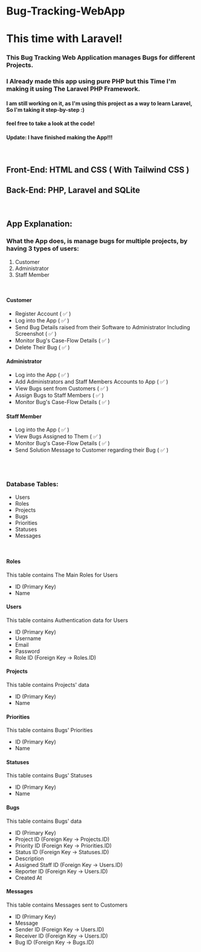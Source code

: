 # Bug-Tracking-WebApp
# This time with Laravel!


### This Bug Tracking Web Application manages Bugs for different Projects.
### I Already made this app using pure PHP but this Time I'm making it using The Laravel PHP Framework.
#### I am still working on it, as I'm using this project as a way to learn Laravel, So I'm taking it step-by-step :) 
#### feel free to take a look at the code!
#### Update: I have finished making the App!!!

<br>

## Front-End: HTML and CSS ( With Tailwind CSS )
## Back-End: PHP, Laravel and SQLite

<br>

## App Explanation:

### What the App does, is manage bugs for multiple projects, by having 3 types of users:
<ol>
    <li>Customer</li>
    <li>Administrator</li>
    <li>Staff Member</li>
</ol>

<br>

#### Customer
<ul>
	<li>Register Account ( ✅ )</li>
	<li>Log into the App ( ✅ )</li>
	<li>Send Bug Details raised from their Software to Administrator Including Screenshot ( ✅ )</li>
	<li>Monitor Bug's Case-Flow Details ( ✅ )</li>
	<li>Delete Their Bug ( ✅ )</li>
</ul>

#### Administrator
<ul>
	<li>Log into the App ( ✅ )</li>
	<li>Add Administrators and Staff Members Accounts to App ( ✅ )</li>
	<li>View Bugs sent from Customers ( ✅ )</li>
	<li>Assign Bugs to Staff Members ( ✅ )</li>
	<li>Monitor Bug's Case-Flow Details ( ✅ )</li>
</ul>

#### Staff Member
<ul>
	<li>Log into the App ( ✅ )</li>
	<li>View Bugs Assigned to Them ( ✅ )</li>
	<li>Monitor Bug's Case-Flow Details ( ✅ )</li>
	<li>Send Solution Message to Customer regarding their Bug ( ✅ )</li>
</ul>

<br>
<br>

### Database Tables:
<ul>
	<li>Users</li>
	<li>Roles</li>
	<li>Projects</li>
	<li>Bugs</li>
	<li>Priorities</li>
	<li>Statuses</li>
	<li>Messages</li>
</ul>

<br>

#### Roles
This table contains The Main Roles for Users
<ul>
	<li>ID (Primary Key)</li>
	<li>Name</li>
</ul>

#### Users
This table contains Authentication data for Users
<ul>
	<li>ID (Primary Key)</li>
	<li>Username</li>
	<li>Email</li>
	<li>Password</li>
	<li>Role ID (Foreign Key -> Roles.ID)</li>
</ul>

#### Projects
This table contains Projects' data
<ul>
	<li>ID (Primary Key)</li>
	<li>Name</li>
</ul>

#### Priorities
This table contains Bugs' Priorities
<ul>
	<li>ID (Primary Key)</li>
	<li>Name</li>
</ul>

#### Statuses
This table contains Bugs' Statuses
<ul>
	<li>ID (Primary Key)</li>
	<li>Name</li>
</ul>

#### Bugs
This table contains Bugs' data
<ul>
	<li>ID (Primary Key)</li>
	<li>Project ID (Foreign Key -> Projects.ID)</li>
	<li>Priority ID (Foreign Key -> Priorities.ID)</li>
	<li>Status ID (Foreign Key -> Statuses.ID)</li>
	<li>Description</li>
	<li>Assigned Staff ID (Foreign Key -> Users.ID)</li>
	<li>Reporter ID (Foreign Key -> Users.ID)</li>
	<li>Created At</li>
</ul>

#### Messages
This table contains Messages sent to Customers
<ul>
	<li>ID (Primary Key)</li>
	<li>Message</li>
	<li>Sender ID (Foreign Key -> Users.ID)</li>
	<li>Receiver ID (Foreign Key -> Users.ID)</li>
	<li>Bug ID (Foreign Key -> Bugs.ID)</li>
</ul>
